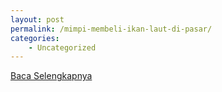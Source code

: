 ```yaml
---
layout: post
permalink: /mimpi-membeli-ikan-laut-di-pasar/
categories:
    - Uncategorized
---
```


[Baca Selengkapnya](/02)